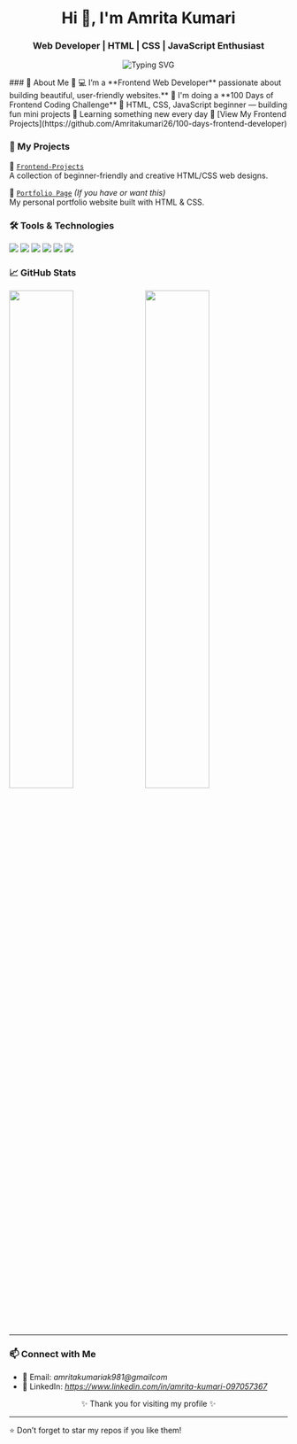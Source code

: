 <h1 align="center">Hi 👋, I'm Amrita Kumari</h1>
<h3 align="center">Web Developer | HTML | CSS | JavaScript Enthusiast</h3>

<p align="center">
  <img src="https://readme-typing-svg.demolab.com?font=Fira+Code&pause=1000&center=true&vCenter=true&width=435&lines=Passionate+Web+Developer;Creating+Responsive+Websites;Learning+Every+Day" alt="Typing SVG" />
</p>
### 🌟 About Me
🌱  💻 I’m a **Frontend Web Developer** passionate about building beautiful, user-friendly websites.**  
📅 I'm doing a **100 Days of Frontend Coding Challenge**  
📌 HTML, CSS, JavaScript beginner — building fun mini projects  
📖 Learning something new every day  
🔗 [View My Frontend Projects](https://github.com/Amritakumari26/100-days-frontend-developer)

### 💼 My Projects

📁 [`Frontend-Projects`](https://github.com/Amritakumari26/frontend-projects)  
A collection of beginner-friendly and creative HTML/CSS web designs.

📁 [`Portfolio Page`](https://github.com/Amritakumari26/portfolio) *(If you have or want this)*  
My personal portfolio website built with HTML & CSS.
### 🛠️ Tools & Technologies

<p>
  <img src="https://img.shields.io/badge/HTML-E34F26?style=for-the-badge&logo=html5&logoColor=white" />
  <img src="https://img.shields.io/badge/CSS-1572B6?style=for-the-badge&logo=css3&logoColor=white" />
  <img src="https://img.shields.io/badge/JavaScript-F7DF1E?style=for-the-badge&logo=javascript&logoColor=black" />
  <img src="https://img.shields.io/badge/VSCode-007ACC?style=for-the-badge&logo=visual-studio-code&logoColor=white" />
  <img src="https://img.shields.io/badge/Git-F05032?style=for-the-badge&logo=git&logoColor=white" />
  <img src="https://img.shields.io/badge/GitHub-181717?style=for-the-badge&logo=github&logoColor=white" />
</p>

### 📈 GitHub Stats

<p align="left">
  <img src="https://github-readme-stats.vercel.app/api?username=Amritakumari26&show_icons=true&theme=tokyonight" width="48%"/>
  <img src="https://github-readme-streak-stats.herokuapp.com/?user=Amritakumari26&theme=tokyonight" width="48%"/>
</p>

---

### 📫 Connect with Me

- 📧 Email: *amritakumariak981@gmailcom*
- 💼 LinkedIn: *https://www.linkedin.com/in/amrita-kumari-097057367*


<p align="center">✨ Thank you for visiting my profile ✨</p>

---
⭐ Don’t forget to star my repos if you like them!

